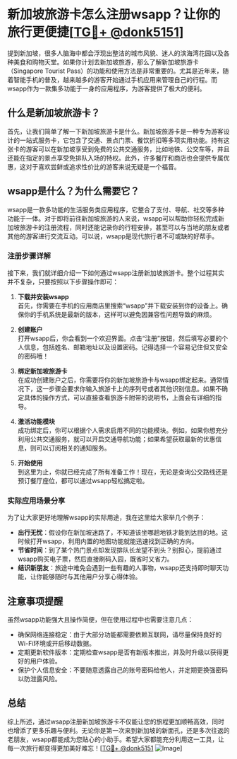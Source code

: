 # 新加坡旅游卡怎么注册wsapp？让你的旅行更便捷[[TG💪+ @donk5151](https://t.me/s/donk5151)]

提到新加坡，很多人脑海中都会浮现出整洁的城市风貌、迷人的滨海湾花园以及各种美食和购物天堂。如果你计划去新加坡旅游，那么了解新加坡旅游卡（Singapore Tourist Pass）的功能和使用方法是非常重要的。尤其是近年来，随着智能手机的普及，越来越多的游客开始通过手机应用来管理自己的行程。而wsapp作为一款集多功能于一身的应用程序，为游客提供了极大的便利。

## 什么是新加坡旅游卡？

首先，让我们简单了解一下新加坡旅游卡是什么。新加坡旅游卡是一种专为游客设计的一站式服务卡，它包含了交通、景点门票、餐饮折扣等多项实用功能。持有这张卡的游客可以在新加坡享受到免费的公共交通服务，比如地铁、公交车等，并且还能在指定的景点享受免排队入场的特权。此外，许多餐厅和商店也会提供专属优惠，这对于喜欢尝鲜或追求性价比的游客来说无疑是一个福音。

## wsapp是什么？为什么需要它？

wsapp是一款多功能的生活服务类应用程序，它整合了支付、导航、社交等多种功能于一体。对于即将前往新加坡旅游的人来说，wsapp可以帮助你轻松完成新加坡旅游卡的注册流程，同时还能记录你的行程安排，甚至可以与当地的朋友或者其他的游客进行交流互动。可以说，wsapp是现代旅行者不可或缺的好帮手。

### 注册步骤详解

接下来，我们就详细介绍一下如何通过wsapp注册新加坡旅游卡。整个过程其实并不复杂，只要按照以下步骤操作即可：

1. **下载并安装wsapp**  
   首先，你需要在手机的应用商店里搜索“wsapp”并下载安装到你的设备上。确保你的手机系统是最新的版本，这样可以避免因兼容性问题导致的麻烦。

2. **创建账户**  
   打开wsapp后，你会看到一个欢迎界面。点击“注册”按钮，然后填写必要的个人信息，包括姓名、邮箱地址以及设置密码。记得选择一个容易记住但又安全的密码哦！

3. **绑定新加坡旅游卡**  
   在成功创建账户之后，你需要将你的新加坡旅游卡与wsapp绑定起来。通常情况下，这一步骤会要求你输入旅游卡上的序列号或者其他识别信息。如果不确定具体的操作方式，可以直接查看旅游卡附带的说明书，上面会有详细的指导。

4. **激活功能模块**  
   成功绑定后，你可以根据个人需求启用不同的功能模块。例如，如果你想充分利用公共交通服务，就可以开启交通导航功能；如果希望获取最新的优惠信息，则可以订阅相关的通知服务。

5. **开始使用**  
   到这里为止，你就已经完成了所有准备工作！现在，无论是查询公交路线还是预订餐厅座位，都可以通过wsapp轻松搞定啦。

### 实际应用场景分享

为了让大家更好地理解wsapp的实际用途，我在这里给大家举几个例子：

- **出行无忧**：假设你在新加坡迷路了，不知道该坐哪趟地铁才能到达目的地。这时候打开wsapp，利用内置的地图功能就能迅速找到正确的方向。
- **节省时间**：到了某个热门景点却发现排队长龙望不到头？别担心，提前通过wsapp购买电子票，然后直接刷码入园，既省时又省力。
- **结识新朋友**：旅途中难免会遇到一些有趣的人事物，wsapp还支持即时聊天功能，让你能够随时与其他用户分享心得体验。

## 注意事项提醒

虽然wsapp功能强大且操作简便，但在使用过程中也需要注意几点：

- 确保网络连接稳定：由于大部分功能都需要依赖互联网，请尽量保持良好的Wi-Fi环境或开启移动数据。
- 定期更新软件版本：定期检查wsapp是否有新版本推出，并及时升级以获得更好的用户体验。
- 保护个人信息安全：不要随意透露自己的账号密码给他人，并定期更换强密码以防泄露风险。

## 总结

综上所述，通过wsapp注册新加坡旅游卡不仅能让您的旅程更加顺畅高效，同时也增添了更多乐趣与便利。无论你是第一次来到新加坡的新面孔，还是多次往返的老朋友，wsapp都能成为您贴心的小助手。希望大家都能充分利用这一工具，让每一次旅行都变得更加美好难忘！[[TG💪+ @donk5151](https://t.me/s/donk5151) ![Image](https://i.postimg.cc/rwNCRYN7/Snipaste-2025-04-30-17-27-05.png)]